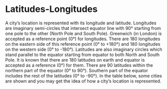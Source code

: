 # Latitudes-Longitudes

A city’s location is represented with its longitude and latitude.
Longitudes are imaginary semi-circles that intersect equator line with 90°
starting from one pole to the other (North Pole and South Pole). Greenwich
(in London) is accepted as a reference point (0°) for longitudes. There are
180 longitudes on the eastern side of this reference point (0° to +180°)
and 180 longitudes on the western side (0° to -180°).
Latitudes are also imaginary circles which stand parallel to the equator
starting from equator to both North and South Pole. It is known that there
are 180 latitudes on earth and equator is accepted as a reference (0°) for
them. There are 90 latitudes within the northern part of the equator (0°
to 90°). Southern part of the equator includes the rest of the latitudes (0°
to -90°). In the table below, some cities are shown and you may get the
idea of how a city’s location is represented.
